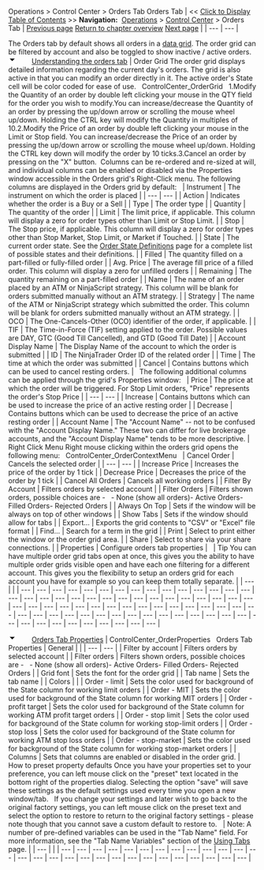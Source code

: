 ﻿
Operations \> Control Center \> Orders Tab
Orders Tab
| \<\< [Click to Display Table of Contents](orders_tab.md) \>\> **Navigation:**     [Operations](operations-1.md) \> [Control Center](control_center-1.md) \> Orders Tab | [Previous page](help_menu-1.md) [Return to chapter overview](control_center-1.md) [Next page](strategies_tab-1.md) |
| --- | --- |

The Orders tab by default shows all orders in a [data grid](data_grids-1.md). The order grid can be filtered by account and also be toggled to show inactive / active orders.
![tog_minus](tog_minus-1.gif)        [Understanding the orders tab](javascript:HMToggle('toggle','UnderstandingTheOrdersTab','UnderstandingTheOrdersTab_ICON'))
| Order Grid The order grid displays detailed information regarding the current day's orders. The grid is also active in that you can modify an order directly in it. The active order's State cell will be color coded for ease of use.   ControlCenter_OrderGrid   1\.Modify the Quantity of an order by double left clicking your mouse in the QTY field for the order you wish to modify.You can increase/decrease the Quantity of an order by pressing the up/down arrow or scrolling the mouse wheel up/down. Holding the CTRL key will modify the Quantity in multiples of 10\.2\.Modify the Price of an order by double left clicking your mouse in the Limit or Stop field. You can increase/decrease the Price of an order by pressing the up/down arrow or scrolling the mouse wheel up/down. Holding the CTRL key down will modify the order by 10 ticks.3\.Cancel an order by pressing on the "X" button.  Columns can be re\-ordered and re\-sized at will, and individual columns can be enabled or disabled via the Properties window accessible in the Orders grid's Right\-Click menu. The following columns are displayed in the Orders grid by default:     | Instrument | The instrument on which the order is placed | | --- | --- | | Action | Indicates whether the order is a Buy or a Sell | | Type | The order type | | Quantity | The quantity of the order | | Limit | The limit price, if applicable. This column will display a zero for order types other than Limit or Stop Limit. | | Stop | The Stop price, if applicable. This column will display a zero for order types other than Stop Market, Stop Limit, or Market if Touched. | | State | The current order state. See the [Order State Definitions](order_state_definitions-1.md) page for a complete list of possible states and their definitions. | | Filled | The quantity filled on a part\-filled or fully\-filled order | | Avg. Price | The average fill price of a filled order. This column will display a zero for unfilled orders | | Remaining | The quantity remaining on a part\-filled order | | Name | The name of an order placed by an ATM or NinjaScript strategy. This column will be blank for orders submitted manually without an ATM strategy. | | Strategy | The name of the ATM or NinjaScript strategy which submitted the order. This column will be blank for orders submitted manually without an ATM strategy. | | OCO | The One\-Cancels\-Other (OCO) identifier of the order, if applicable. | | TIF | The Time\-in\-Force (TIF) setting applied to the order. Possible values are DAY, GTC (Good Till Cancelled), and GTD (Good Till Date) | | Account Display Name | The Display Name of the account to which the order is submitted | | ID | The NinjaTrader Order ID of the related order | | Time | The time at which the order was submitted | | Cancel | Contains buttons which can be used to cancel resting orders. |      The following additional columns can be applied through the grid's Properties window:     | Price | The price at which the order will be triggered. For Stop Limit orders, "Price" represents the order's Stop Price | | --- | --- | | Increase | Contains buttons which can be used to increase the price of an active resting order | | Decrease | Contains buttons which can be used to decrease the price of an active resting order | | Account Name | The "Account Name" \-\- not to be confused with the "Account Display Name." These two can differ for live brokerage accounts, and the "Account Display Name" tends to be more descriptive. |      Right Click Menu Right mouse clicking within the orders grid opens the following menu:   ControlCenter_OrderContextMenu     | Cancel Order | Cancels the selected order | | --- | --- | | Increase Price | Increases the price of the order by 1 tick | | Decrease Price | Decreases the price of the order by 1 tick | | Cancel All Orders | Cancels all working orders | | Filter By Account | Filters orders by selected account | | Filter Orders | Filters shown orders, possible choices are \-    - None (show all orders)- Active Orders- Filled Orders- Rejected Orders | | Always On Top | Sets if the window will be always on top of other windows | | Show Tabs | Sets if the window should allow for tabs | | Export... | Exports the grid contents to "CSV" or "Excel" file format | | Find... | Search for a term in the grid | | Print | Select to print either the window or the order grid area. | | Share | Select to share via your share connections. | | Properties | Configure orders tab properties |        | Tip You can have multiple order grid tabs open at once, this gives you the ability to have multiple order grids visible open and have each one filtering for a different account. This gives you the flexibility to setup an orders grid for each account you have for example so you can keep them totally separate. | | --- | |
| --- | --- | --- | --- | --- | --- | --- | --- | --- | --- | --- | --- | --- | --- | --- | --- | --- | --- | --- | --- | --- | --- | --- | --- | --- | --- | --- | --- | --- | --- | --- | --- | --- | --- | --- | --- | --- | --- | --- | --- | --- | --- | --- | --- | --- | --- | --- | --- | --- | --- | --- | --- | --- | --- | --- | --- | --- | --- | --- | --- | --- | --- | --- | --- | --- | --- | --- | --- | --- | --- | --- | --- |

![tog_minus](tog_minus-1.gif)        [Orders Tab Properties](javascript:HMToggle('toggle','OrdersTabProperties','OrdersTabProperties_ICON'))
| ControlCenter_OrderProperties   Orders Tab Properties   | General |  | | --- | --- | | Filter by account | Filters orders by selected account | | Filter orders | Filters shown orders, possible choices are \-    - None (show all orders)- Active Orders- Filled Orders- Rejected Orders | | Grid font | Sets the font for the order grid | | Tab name | Sets the tab name | | Colors |  | | Order \- limit | Sets the color used for background of the State column for working limit orders | | Order \- MIT | Sets the color used for background of the State column for working MIT orders | | Order \- profit target | Sets the color used for background of the State column for working ATM profit target orders | | Order \- stop limit | Sets the color used for background of the State column for working stop\-limit orders | | Order \- stop loss | Sets the color used for background of the State column for working ATM stop loss orders | | Order \- stop\-market | Sets the color used for background of the State column for working stop\-market orders | | Columns | Sets that columns are enabled or disabled in the order grid. |      How to preset property defaults Once you have your properties set to your preference, you can left mouse click on the "preset" text located in the bottom right of the properties dialog. Selecting the option "save" will save these settings as the default settings used every time you open a new window/tab.   If you change your settings and later wish to go back to the original factory settings, you can left mouse click on the preset text and select the option to restore to return to the original factory settings \- please note though that you cannot save a custom default to restore to.     | Note: A number of pre\-defined variables can be used in the "Tab Name" field. For more information, see the "Tab Name Variables" section of the [Using Tabs](using_tabs-1.md) page. | | --- | |
| --- | --- | --- | --- | --- | --- | --- | --- | --- | --- | --- | --- | --- | --- | --- | --- | --- | --- | --- | --- | --- | --- | --- | --- | --- | --- | --- | --- |

